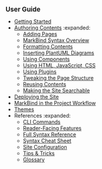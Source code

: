 <navigation>

<span style="font-weight: bolder; font-size: 1.25em;">User Guide</span>

* [Getting Started]({{baseUrl}}/userGuide/gettingStarted.html)
* [Authoring Contents]({{baseUrl}}/userGuide/authoringContents.html) :expanded:
  * [Adding Pages]({{baseUrl}}/userGuide/addingPages.html)
  * [MarkBind Syntax Overview]({{baseUrl}}/userGuide/markBindSyntaxOverview.html)
  * [Formatting Contents]({{baseUrl}}/userGuide/formattingContents.html)
  * [Inserting PlantUML Diagrams]({{baseUrl}}/userGuide/puml.html)
  * [Using Components]({{baseUrl}}/userGuide/usingComponents.html)
  * [Using HTML, JavaScript, CSS]({{baseUrl}}/userGuide/usingHtmlJavaScriptCss.html)
  * [Using Plugins]({{baseUrl}}/userGuide/usingPlugins.html)
  * [Tweaking the Page Structure]({{baseUrl}}/userGuide/tweakingThePageStructure.html)
  * [Reusing Contents]({{baseUrl}}/userGuide/reusingContents.html)
  * [Making the Site Searchable]({{baseUrl}}/userGuide/makingTheSiteSearchable.html)
* [Deploying the Site]({{baseUrl}}/userGuide/deployingTheSite.html)
* [MarkBind in the Project Workflow]({{baseUrl}}/userGuide/markBindInTheProjectWorkflow.html)
* [Themes]({{baseUrl}}/userGuide/themes.html)
* References :expanded:
  * [CLI Commands]({{baseUrl}}/userGuide/cliCommands.html)
  * [Reader-Facing Features]({{baseUrl}}/userGuide/readerFacingFeatures.html)
  * [Full Syntax Reference]({{baseUrl}}/userGuide/fullSyntaxReference.html)
  * [Syntax Cheat Sheet]({{baseUrl}}/userGuide/syntaxCheatSheet.html)
  * [Site Configuration]({{baseUrl}}/userGuide/siteConfiguration.html)
  * [Tips & Tricks]({{baseUrl}}/userGuide/tipsAndTricks.html)
  * [Glossary]({{baseUrl}}/userGuide/glossary.html)
</navigation>
